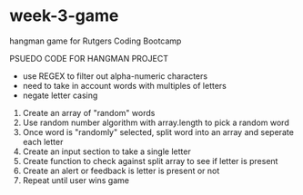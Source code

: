 # week-3-game
hangman game for Rutgers Coding Bootcamp


PSUEDO CODE FOR HANGMAN PROJECT


* use REGEX to filter out alpha-numeric characters  
* need to take in account words with multiples of letters  
* negate letter casing  

1. Create an array of "random" words  
2. Use random number algorithm with array.length to pick a random word   
3. Once word is "randomly" selected, split word into an array and   seperate each letter  
4. Create an input section to take a single letter  
5. Create function to check against split array to see if letter is present  
6. Create an alert or feedback is letter is present or not  
7. Repeat until user wins game  
